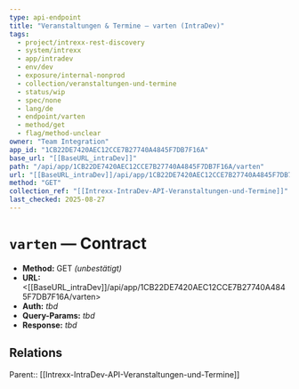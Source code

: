 ```yaml
---
type: api-endpoint
title: "Veranstaltungen & Termine — varten (IntraDev)"
tags:
  - project/intrexx-rest-discovery
  - system/intrexx
  - app/intradev
  - env/dev
  - exposure/internal-nonprod
  - collection/veranstaltungen-und-termine
  - status/wip
  - spec/none
  - lang/de
  - endpoint/varten
  - method/get
  - flag/method-unclear
owner: "Team Integration"
app_id: "1CB22DE7420AEC12CCE7B27740A4845F7DB7F16A"
base_url: "[[BaseURL_intraDev]]"
path: "/api/app/1CB22DE7420AEC12CCE7B27740A4845F7DB7F16A/varten"
url: "[[BaseURL_intraDev]]/api/app/1CB22DE7420AEC12CCE7B27740A4845F7DB7F16A/varten"
method: "GET"
collection_ref: "[[Intrexx-IntraDev-API-Veranstaltungen-und-Termine]]"
last_checked: 2025-08-27
---
```


# `varten` — Contract
- **Method:** GET *(unbestätigt)*  
- **URL:** <[[BaseURL_intraDev]]/api/app/1CB22DE7420AEC12CCE7B27740A4845F7DB7F16A/varten>  
- **Auth:** _tbd_  
- **Query-Params:** _tbd_  
- **Response:** _tbd_

## Relations
Parent:: [[Intrexx-IntraDev-API-Veranstaltungen-und-Termine]]

